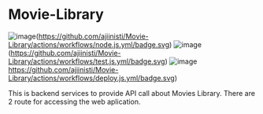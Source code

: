 # Movie-Library
![image]({https://img.shields.io/badge/eslint-3A33D1?style=for-the-badge&logo=eslint&logoColor=white})(https://github.com/ajiinisti/Movie-Library/actions/workflows/node.js.yml/badge.svg)
![image]({https://img.shields.io/badge/Jest-C21325?style=for-the-badge&logo=jest&logoColor=white})(https://github.com/ajiinisti/Movie-Library/actions/workflows/test.js.yml/badge.svg)
![image]({https://img.shields.io/badge/Railway-0B0D0E?style=for-the-badge&logo=railway&logoColor=white})https://github.com/ajiinisti/Movie-Library/actions/workflows/deploy.js.yml/badge.svg)

This is backend services to provide API call about Movies Library. There are 2 route for accessing the web aplication. 